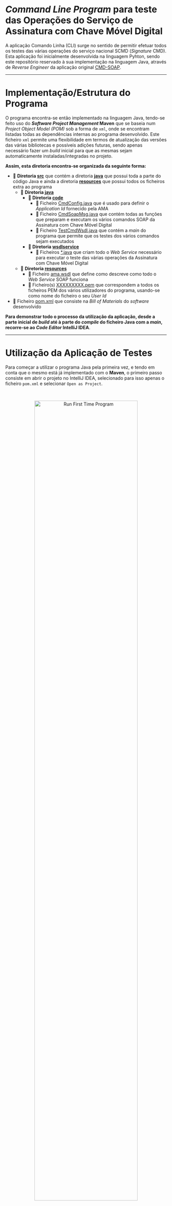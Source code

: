 # *Command Line Program* para teste das Operações do Serviço de Assinatura com Chave Móvel Digital

A aplicação Comando Linha (CLI) surge no sentido de permitir efetuar todos os testes das várias operações do serviço nacional SCMD (*Signature* CMD). Esta aplicação foi inicialmente desenvolvida na linguagem Pyhton, sendo este repositório reservado à sua implementação na linguagem Java, através de *Reverse Engineer* da aplicação original [CMD-SOAP](https://github.com/devisefutures/CMD-SOAP).

---

# Implementação/Estrutura do Programa

O programa encontra-se então implementado na linguagem Java, tendo-se feito uso do ***Software Project Management* Maven** que se baseia num  *Project Object Model (POM)* sob a forma de `xml`, onde se encontram listadas todas as dependências internas ao programa desenvolvido. 
Este ficheiro `xml` permite uma flexibilidade em termos de atualização das versões das várias bibliotecas e possíveis adições futuras, sendo apenas necessário fazer um *build* inicial para que as mesmas sejam automaticamente instaladas/integradas no projeto.

**Assim, esta diretoria encontra-se organizada da seguinte forma:**

- :open_file_folder: **Diretoria [src](https://github.com/uminho-miei-engseg-19-20/Grupo5/tree/master/Projetos/Projeto%203/CMD-SOAP/src/main)** que contém a diretoria **[java](https://github.com/uminho-miei-engseg-19-20/Grupo5/tree/master/Projetos/Projeto%203/CMD-SOAP/src/main/java)** que possui toda a parte do código Java e ainda a diretoria **[resources](https://github.com/uminho-miei-engseg-19-20/Grupo5/tree/master/Projetos/Projeto%203/CMD-SOAP/src/main/resources)** que possui todos os ficheiros extra ao programa
  - :open_file_folder: **Diretoria [java](https://github.com/uminho-miei-engseg-19-20/Grupo5/tree/master/Projetos/Projeto%203/CMD-SOAP/src/main/java)**
    - :file_folder: **Diretoria [code](https://github.com/uminho-miei-engseg-19-20/Grupo5/tree/master/Projetos/Projeto%203/CMD-SOAP/src/main/java/code)**
      - :memo: Ficheiro [CmdConfig.java](https://github.com/uminho-miei-engseg-19-20/Grupo5/blob/master/Projetos/Projeto%203/CMD-SOAP/src/main/java/code/CmdConfig.java) que é usado para definir o *Application Id* fornecido pela AMA 
      - :memo: Ficheiro [CmdSoapMsg.java](https://github.com/uminho-miei-engseg-19-20/Grupo5/blob/master/Projetos/Projeto%203/CMD-SOAP/src/main/java/code/CmdSoapMsg.java) que contém todas as funções que preparam e executam os vários comandos SOAP da Assinatura com Chave Móvel Digital
      - :memo: Ficheiro [TestCmdWsdl.java](https://github.com/uminho-miei-engseg-19-20/Grupo5/blob/master/Projetos/Projeto%203/CMD-SOAP/src/main/java/code/TestCmdWsdl.java) que contém a *main* do programa que permite que os testes dos vários comandos sejam executados
    - :file_folder: **Diretoria [wsdlservice](https://github.com/uminho-miei-engseg-19-20/Grupo5/tree/master/Projetos/Projeto%203/CMD-SOAP/src/main/java/wsdlservice)**
      - :memo: Ficheiros  [\*.java](https://github.com/uminho-miei-engseg-19-20/Grupo5/tree/master/Projetos/Projeto%203/CMD-SOAP/src/main/java/wsdlservice)  que criam todo o *Web Service* necessário para executar o teste das várias operações da Assinatura com Chave Móvel Digital
  - :open_file_folder: **Diretoria [resources](https://github.com/uminho-miei-engseg-19-20/Grupo5/tree/master/Projetos/Projeto%203/CMD-SOAP/src/main/resources)**
    - :page_facing_up: Ficheiro [ama.wsdl](https://github.com/uminho-miei-engseg-19-20/Grupo5/blob/master/Projetos/Projeto%203/CMD-SOAP/src/main/resources/ama.wsdl) que define como descreve como todo o *Web Service* SOAP funciona 
    - :key: Ficheiro(s) [XXXXXXXXX.pem](https://github.com/uminho-miei-engseg-19-20/Grupo5/blob/master/Projetos/Projeto%203/CMD-SOAP/src/main/resources/ama.wsdl) que correspondem a todos os ficheiros PEM dos vários utilizadores do programa, usando-se como nome do ficheiro o seu *User Id*
- :bookmark_tabs: Ficheiro [pom.xml](https://github.com/uminho-miei-engseg-19-20/Grupo5/blob/master/Projetos/Projeto%203/CMD-SOAP/pom.xml) que consiste na *Bill of Materials* do *software* desenvolvido

**Para demonstrar todo o processo da utilização da aplicação, desde a parte inicial de *build* até à parte do *compile* do ficheiro Java com a *main*, recorre-se ao *Code Editor* IntelliJ IDEA**.

---

# Utilização da Aplicação de Testes

Para começar a utilizar o programa Java pela primeira vez, e tendo em conta que o mesmo está já implementado com o **Maven**, o primeiro passo consiste em abrir o projeto no IntelliJ IDEA, selecionado para isso apenas o ficheiro `pom.xml` e selecionar `Open as Project`. 

<br/>

<p align = "center">
   <img src = "https://github.com/uminho-miei-engseg-19-20/Grupo5/blob/master/Projetos/Projeto%203/Run%20First%20Time%20Program.gif" alt = "Run First Time Program" width="80%"/>
</p>
<p align = "center"><b>Figura 1.</b> Demonstração de como fazer o <i>build</i> inicial do programa<br/></p>

<br/>

- Abrir o ficheiro `pom.xml` e clicar no ícone de ferramenta a verde na parte superior da janela.
  - Isto faz um *compile/build* inicial desse mesmo ficheiro `pom.xml`, que trata de criar toda a pasta **target** com as devidas Classes Java necessárias ao programa.
  - Todas as dependências definidas na *Bill of Materials* são corretamente instaladas e armazenadas na diretoria `.idea/libraries`.
- Navegar até à Diretoria [code](https://github.com/uminho-miei-engseg-19-20/Grupo5/tree/master/Projetos/Projeto%203/CMD-SOAP/src/main/java/code), selecionado o Ficheiro [TestCmdWsdl.java](https://github.com/uminho-miei-engseg-19-20/Grupo5/blob/master/Projetos/Projeto%203/CMD-SOAP/src/main/java/code/TestCmdWsdl.java).
- Com o ficheiro aberto, o próprio IntelliJ IDEA cria um ícone de play a verde que ao ser acionado permite fazer o *run* da Classse `main` nele descriminada.

<br/>

**Este conjunto de passos inicia o programa, espoletando a exibição do menu principal do mesmo:**

<br/>

<p align = "center">
   <img src = "https://github.com/uminho-miei-engseg-19-20/Grupo5/blob/master/Projetos/Projeto%203/Menu%20Command%20Line%20Program.png" alt = "Run First Time Program" width="80%"/>
</p>
<p align = "center"><b>Figura 2.</b>Menu Principal do <i>Command Line Program</i><br/></p>  

<br/>

## Exemplo da utilização Comando GetAll

Para demonstrar o uso de um dos comandos disponibilizados no Menu Principal do nosso *Command Line Program*, foque-se no compando principal que trata de executar todas as operações pensadas para o programa. 

**Ao optar-se por esta *option* surge um novo menu:**

<br/>

<p align = "center">
   <img src = "https://github.com/uminho-miei-engseg-19-20/Grupo5/blob/master/Projetos/Projeto%203/Menu%20Test%20All%20Commands.png" alt = "Menu Test All Commands" width="80%"/>
</p>
<p align = "center"><b>Figura 3.</b> Menu <i>Test All Commands</i><br/></p>

</br>

- Insere-se o *path* do documento ao qual se vai aplicar a Assinatura com Chave Móvel Digital.
- Insere-se o número de telemóvel do Utilizador seguido do seu Pin.
- **Caso não tenha sido configurado o *Application Id* no ficheiro [CmdConfig.java](https://github.com/uminho-miei-engseg-19-20/Grupo5/blob/master/Projetos/Projeto%203/CMD-SOAP/src/main/java/code/CmdConfig.java), insere-se também. Caso contrário, *enter* para ignorar**.


**Com estes dados o programa será capaz de processar todo o resto, pedindo ao utilizador o OTP recebido no seu telemóvel. Com esse OTP validado, e se tudo correr bem como planeado, a assinatura é validada com sucesso, sendo o resultado esperado o seguinte:**

```
Test Command Line Program (for Preprod/Prod Signature CMD (SOAP) version 1.6 technical specification)
Initializing Test of All Commands
0% ...   Reading Arguments from the Command Line
         Document Name: teste.txt, User Id: +351 913392656
10% ...  Contacting CMD SOAP Server for GetCertificate Operation
20% ...  Certificate Emitted for "Diogo Emanuel da Silva Nogueira"
         by the Certification Entity "EC de Chave Móvel Digital de Assinatura Digital Qualificada do Cartão de Cidadão 00003"
         in the Hierarchy of "Cartão de Cidadão 006"
30% ...  Reading the Document "teste.txt"
40% ...  Hashing the Document "teste.txt"
50% ...  Generated Hash 
         [37, 94, -103, 42, 42, -117, -51, -128, 127, 80, -83, 102, ... ]
60% ...  Contacting CMD SOAP Server for CCMovelSign Operation
70% ...  Process Id returned by CCMovelSign Operation
         172ad597-4e77-499b-8f1e-6f00924b5cac
80% ...  Initializing OTP Validation

Enter the OTP received on your Device:
066181
90% ...  Contacting CMD SOAP Server for ValidateOtp Operation
OTP code is valid
100% ... Signature returned by ValidateOtp Operation
         [24, 0, -22, 35, -120, 36, -2, -91, -94, -5, 45, -55, -21, -63, ... ]
110% ... Validating Signature

Assinatura verificada com sucesso.

############################################ Test All Done ##############################################
```



---

# Notas
